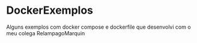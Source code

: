 # DockerExemplos
Alguns exemplos com docker compose e dockerfile que desenvolvi com o meu colega RelampagoMarquin
